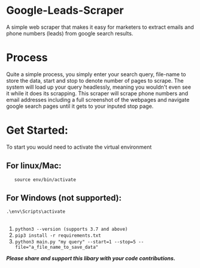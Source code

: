
# Google-Leads-Scraper
 A simple web scraper that makes it easy for marketers to extract emails and phone numbers (leads) from google search results.
 
# Process
Quite a simple process, you simply enter your search query, file-name to store the data, start and stop to denote number of pages to scrape. The system will load up your query headlessly, meaning you wouldn't even see it while it does its scrapping.
This scraper will scrape phone numbers and email addresses including a full screenshot of the webpages and navigate google search pages until it gets to your inputed stop page.

# Get Started:
To start you would need to activate the virtual environment
 ## For linux/Mac:

       source env/bin/activate

 ## For Windows (not supported):
	

    .\env\Scripts\activate

 ##
   
   
1. `python3 --version (supports 3.7 and above)`
2. `pip3 install -r requirements.txt`
3. `python3 main.py "my query" --start=1 --stop=5 --file="a_file_name_to_save_data"`
 


***Please share and support this libary with your code contributions.***
